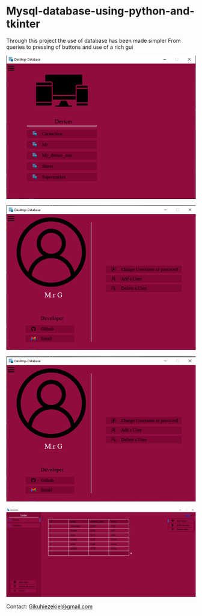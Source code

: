# Mysql-database-using-python-and-tkinter

Through this project the use of database has been made simpler
From queries to pressing of buttons and use of a rich gui

![Home](Capture3.png)

![Add device/database](Capture.png)

![Settings](Capture.png)

![Database and its content](Capture4.png)

Contact: Gikuhiezekiel@gmail.com
